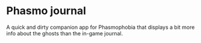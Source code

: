 # Phasmo journal

A quick and dirty companion app for Phasmophobia that displays a bit more info about the ghosts than the in-game journal.
